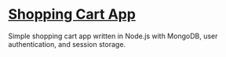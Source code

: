 # [Shopping Cart App](https://cryptic-coast-60493.herokuapp.com/)
Simple shopping cart app written in Node.js with MongoDB, user authentication, and session storage. 
